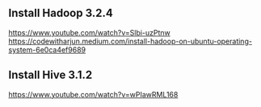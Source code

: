 ## Install Hadoop 3.2.4
https://www.youtube.com/watch?v=Slbi-uzPtnw
<br>
https://codewitharjun.medium.com/install-hadoop-on-ubuntu-operating-system-6e0ca4ef9689


## Install Hive 3.1.2
https://www.youtube.com/watch?v=wPIawRML168
